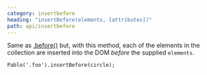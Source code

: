 ```yaml
---
category: insertbefore
heading: "insertBefore(elements, [attributes])"
path: api/insertbefore
---
```


Same as [.before()][before] but, with this method, each of the elements in the collection are inserted into the DOM _before_ the supplied `elements`.

    Pablo('.foo').insertBefore(circle);

[before]: /api/before/
